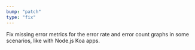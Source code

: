 ```yaml
---
bump: "patch"
type: "fix"
---
```


Fix missing error metrics for the error rate and error count graphs in some scenarios, like with Node.js Koa apps.
